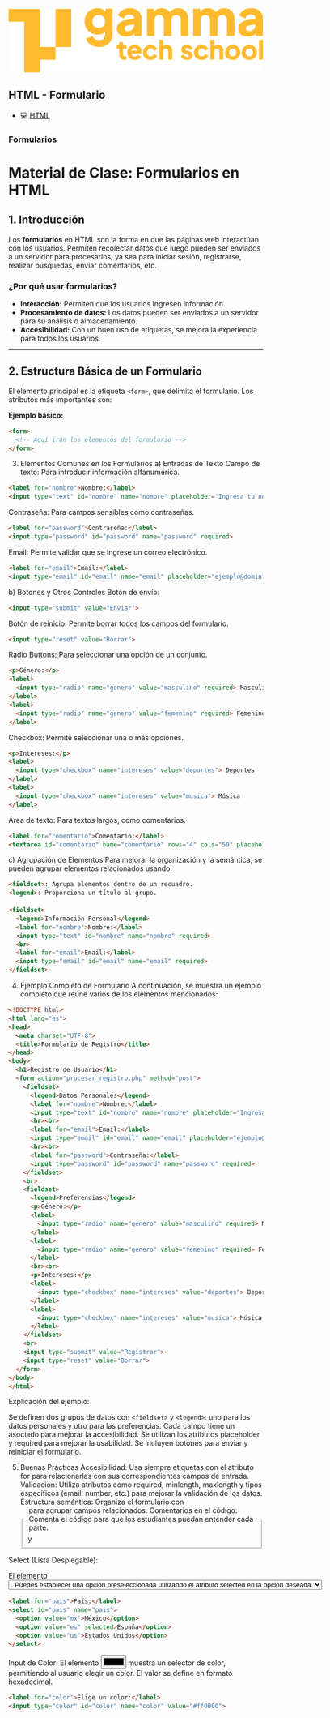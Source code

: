 ![logotipo de GammaTech School](../../assets/Logo_Yellow.png)


## HTML - Formulario

- 💻 [HTML](../README.md)

### Formularios
# Material de Clase: Formularios en HTML

## 1. Introducción

Los **formularios** en HTML son la forma en que las páginas web interactúan con los usuarios. Permiten recolectar datos que luego pueden ser enviados a un servidor para procesarlos, ya sea para iniciar sesión, registrarse, realizar búsquedas, enviar comentarios, etc.

### ¿Por qué usar formularios?
- **Interacción:** Permiten que los usuarios ingresen información.
- **Procesamiento de datos:** Los datos pueden ser enviados a un servidor para su análisis o almacenamiento.
- **Accesibilidad:** Con un buen uso de etiquetas, se mejora la experiencia para todos los usuarios.

---

## 2. Estructura Básica de un Formulario

El elemento principal es la etiqueta `<form>`, que delimita el formulario. Los atributos más importantes son:


**Ejemplo básico:**

```html
<form>
  <!-- Aquí irán los elementos del formulario -->
</form>
```


3. Elementos Comunes en los Formularios
a) Entradas de Texto
Campo de texto: Para introducir información alfanumérica.

```html
<label for="nombre">Nombre:</label>
<input type="text" id="nombre" name="nombre" placeholder="Ingresa tu nombre" required>
```

Contraseña: Para campos sensibles como contraseñas.

```html
<label for="password">Contraseña:</label>
<input type="password" id="password" name="password" required>
```

Email: Permite validar que se ingrese un correo electrónico.

```html
<label for="email">Email:</label>
<input type="email" id="email" name="email" placeholder="ejemplo@dominio.com" required>
```

b) Botones y Otros Controles
Botón de envío:

```html
<input type="submit" value="Enviar">
```

Botón de reinicio: Permite borrar todos los campos del formulario.
```html
<input type="reset" value="Borrar">
```

Radio Buttons: Para seleccionar una opción de un conjunto.

```html
<p>Género:</p>
<label>
  <input type="radio" name="genero" value="masculino" required> Masculino
</label>
<label>
  <input type="radio" name="genero" value="femenino" required> Femenino
</label>
```

Checkbox: Permite seleccionar una o más opciones.
```html
<p>Intereses:</p>
<label>
  <input type="checkbox" name="intereses" value="deportes"> Deportes
</label>
<label>
  <input type="checkbox" name="intereses" value="musica"> Música
</label>
```

Área de texto: Para textos largos, como comentarios.

```html
<label for="comentario">Comentario:</label>
<textarea id="comentario" name="comentario" rows="4" cols="50" placeholder="Escribe tu comentario aquí..."></textarea>
```

c) Agrupación de Elementos
Para mejorar la organización y la semántica, se pueden agrupar elementos relacionados usando:

```html
<fieldset>: Agrupa elementos dentro de un recuadro.
<legend>: Proporciona un título al grupo.

<fieldset>
  <legend>Información Personal</legend>
  <label for="nombre">Nombre:</label>
  <input type="text" id="nombre" name="nombre" required>
  <br>
  <label for="email">Email:</label>
  <input type="email" id="email" name="email" required>
</fieldset>
```


4. Ejemplo Completo de Formulario
A continuación, se muestra un ejemplo completo que reúne varios de los elementos mencionados:

```html
<!DOCTYPE html>
<html lang="es">
<head>
  <meta charset="UTF-8">
  <title>Formulario de Registro</title>
</head>
<body>
  <h1>Registro de Usuario</h1>
  <form action="procesar_registro.php" method="post">
    <fieldset>
      <legend>Datos Personales</legend>
      <label for="nombre">Nombre:</label>
      <input type="text" id="nombre" name="nombre" placeholder="Ingresa tu nombre" required>
      <br><br>
      <label for="email">Email:</label>
      <input type="email" id="email" name="email" placeholder="ejemplo@dominio.com" required>
      <br><br>
      <label for="password">Contraseña:</label>
      <input type="password" id="password" name="password" required>
    </fieldset>
    <br>
    <fieldset>
      <legend>Preferencias</legend>
      <p>Género:</p>
      <label>
        <input type="radio" name="genero" value="masculino" required> Masculino
      </label>
      <label>
        <input type="radio" name="genero" value="femenino" required> Femenino
      </label>
      <br><br>
      <p>Intereses:</p>
      <label>
        <input type="checkbox" name="intereses" value="deportes"> Deportes
      </label>
      <label>
        <input type="checkbox" name="intereses" value="musica"> Música
      </label>
    </fieldset>
    <br>
    <input type="submit" value="Registrar">
    <input type="reset" value="Borrar">
  </form>
</body>
</html>
```

Explicación del ejemplo:

Se definen dos grupos de datos con `<fieldset>` y `<legend>`: uno para los datos personales y otro para las preferencias.
Cada campo tiene un <label> asociado para mejorar la accesibilidad.
Se utilizan los atributos placeholder y required para mejorar la usabilidad.
Se incluyen botones para enviar y reiniciar el formulario.

5. Buenas Prácticas
Accesibilidad: Usa siempre etiquetas <label> con el atributo for para relacionarlas con sus correspondientes campos de entrada.
Validación: Utiliza atributos como required, minlength, maxlength y tipos específicos (email, number, etc.) para mejorar la validación de los datos.
Estructura semántica: Organiza el formulario con <fieldset> y <legend> para agrupar campos relacionados.
Comentarios en el código: Comenta el código para que los estudiantes puedan entender cada parte.



Select (Lista Desplegable):

El elemento <select> permite crear un menú desplegable con opciones. Se definen mediante elementos <option>. Puedes establecer una opción preseleccionada utilizando el atributo selected en la opción deseada.

```html
<label for="pais">País:</label>
<select id="pais" name="pais">
  <option value="mx">México</option>
  <option value="es" selected>España</option>
  <option value="us">Estados Unidos</option>
</select>
```


Input de Color:
El elemento <input type="color"> muestra un selector de color, permitiendo al usuario elegir un color. El valor se define en formato hexadecimal.

```html
<label for="color">Elige un color:</label>
<input type="color" id="color" name="color" value="#ff0000">
```


